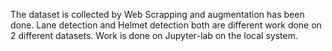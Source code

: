 The dataset is collected by Web Scrapping and augmentation has been done.
Lane detection and Helmet detection both are different work done on 2 different datasets.
Work is done on Jupyter-lab on the local system.

